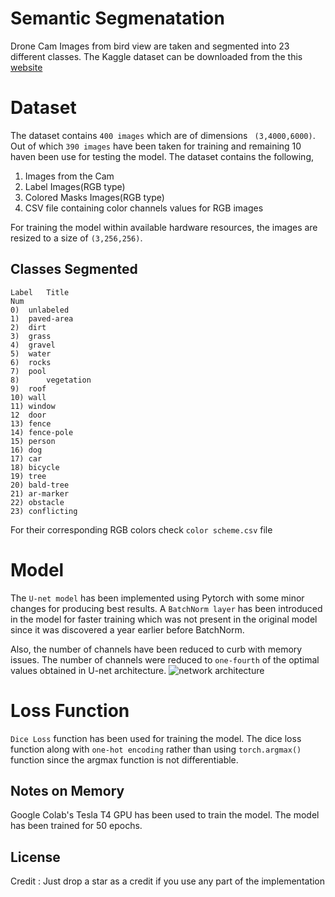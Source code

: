 # Semantic Segmenatation
Drone Cam Images from bird view are taken and segmented into 23 different classes. The Kaggle dataset can be downloaded from the this [website](https://www.kaggle.com/bulentsiyah/semantic-drone-dataset)

# Dataset
The dataset contains `400 images` which are of dimensions ` (3,4000,6000)`. Out of which `390 images` have been taken for training and remaining 10 haven been use for testing the model. The dataset contains the following, 
1) Images from the Cam
2) Label Images(RGB type)
3) Colored Masks Images(RGB type)
4) CSV file containing color channels values for RGB images

For training the model within available hardware resources, the images are resized to a size of `(3,256,256)`.

## Classes Segmented

``` 
Label   Title
Num                
0)	unlabeled	      
1)	paved-area         
2)	dirt	           
3)	grass	            
4)	gravel	          
5)	water	            
6)	rocks	           
7)	pool	           
8)      vegetation	   
9)	roof	           
10)	wall	            
11)	window	           
12	door	             
13)	fence	             
14)	fence-pole	       
15)	person	         
16)	dog	             
17)	car	              
18)	bicycle	          
19)	tree	            
20)	bald-tree	         
21)	ar-marker	     
22)	obstacle	        
23)	conflicting	      
```
For their corresponding RGB colors check `color scheme.csv` file
# Model
The `U-net model` has been implemented using Pytorch with some minor changes for producing best results. A `BatchNorm layer` has been introduced in the model for faster training which was not present in the original model since it was discovered a year earlier before BatchNorm. 

Also, the number of channels have been reduced to curb with memory issues. The number of channels were reduced to `one-fourth` of the optimal values obtained in U-net architecture.
![network architecture](https://i.imgur.com/jeDVpqF.png)

# Loss Function
`Dice Loss` function has been used for training the model. The dice loss function along with `one-hot encoding` rather than using `torch.argmax()` function since the argmax function is not differentiable.

## Notes on Memory
Google Colab's Tesla T4 GPU has been used to train the model. The model has been trained for 50 epochs. 

## License
Credit : Just drop a star as a credit if you use any part of the implementation

